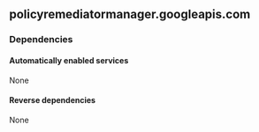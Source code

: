 ## policyremediatormanager.googleapis.com

### Dependencies

#### Automatically enabled services

None

#### Reverse dependencies

None
